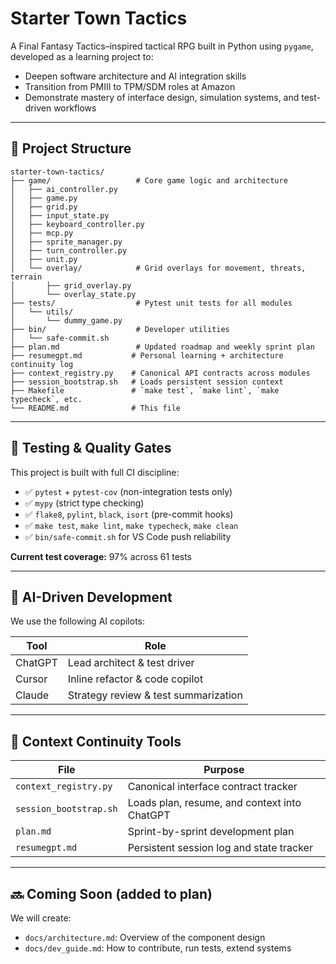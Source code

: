 # Starter Town Tactics

A Final Fantasy Tactics–inspired tactical RPG built in Python using `pygame`, developed as a learning project to:
- Deepen software architecture and AI integration skills
- Transition from PMIII to TPM/SDM roles at Amazon
- Demonstrate mastery of interface design, simulation systems, and test-driven workflows

---

## 🧱 Project Structure

```
starter-town-tactics/
├── game/                   # Core game logic and architecture
│   ├── ai_controller.py
│   ├── game.py
│   ├── grid.py
│   ├── input_state.py
│   ├── keyboard_controller.py
│   ├── mcp.py
│   ├── sprite_manager.py
│   ├── turn_controller.py
│   ├── unit.py
│   └── overlay/            # Grid overlays for movement, threats, terrain
│       ├── grid_overlay.py
│       └── overlay_state.py
├── tests/                  # Pytest unit tests for all modules
│   └── utils/
│       └── dummy_game.py
├── bin/                    # Developer utilities
│   └── safe-commit.sh
├── plan.md                 # Updated roadmap and weekly sprint plan
├── resumegpt.md           # Personal learning + architecture continuity log
├── context_registry.py    # Canonical API contracts across modules
├── session_bootstrap.sh   # Loads persistent session context
├── Makefile               # `make test`, `make lint`, `make typecheck`, etc.
└── README.md              # This file
```

---

## 🧪 Testing & Quality Gates

This project is built with full CI discipline:
- ✅ `pytest` + `pytest-cov` (non-integration tests only)
- ✅ `mypy` (strict type checking)
- ✅ `flake8`, `pylint`, `black`, `isort` (pre-commit hooks)
- ✅ `make test`, `make lint`, `make typecheck`, `make clean`
- ✅ `bin/safe-commit.sh` for VS Code push reliability

**Current test coverage:** 97% across 61 tests

---

## 🤖 AI-Driven Development

We use the following AI copilots:

| Tool     | Role                        |
|----------|-----------------------------|
| ChatGPT  | Lead architect & test driver |
| Cursor   | Inline refactor & code copilot |
| Claude   | Strategy review & test summarization |

---

## 🧠 Context Continuity Tools

| File | Purpose |
|------|---------|
| `context_registry.py` | Canonical interface contract tracker |
| `session_bootstrap.sh` | Loads plan, resume, and context into ChatGPT |
| `plan.md` | Sprint-by-sprint development plan |
| `resumegpt.md` | Persistent session log and state tracker |

---

## 🔜 Coming Soon (added to plan)

We will create:
- `docs/architecture.md`: Overview of the component design
- `docs/dev_guide.md`: How to contribute, run tests, extend systems
